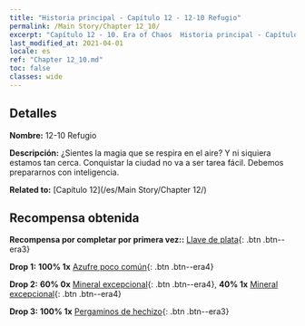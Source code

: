 ```yaml
---
title: "Historia principal - Capítulo 12 - 12-10 Refugio"
permalink: /Main Story/Chapter 12_10/
excerpt: "Capítulo 12 - 10. Era of Chaos  Historia principal - Capítulo 12_10. 12-10 Refugio"
last_modified_at: 2021-04-01
locale: es
ref: "Chapter 12_10.md"
toc: false
classes: wide
---
```


## Detalles

 **Nombre:** 12-10 Refugio

 **Descripción:** ¿Sientes la magia que se respira en el aire? Y ni siquiera estamos tan cerca. Conquistar la ciudad no va a ser tarea fácil. Debemos prepararnos con inteligencia.

 **Related to:** [Capítulo 12](/es/Main Story/Chapter 12/)

## Recompensa obtenida

 **Recompensa por completar por primera vez::** [Llave de plata](/es/Items/con_693/){: .btn .btn--era3}

 **Drop 1:** **100% 1x** [Azufre poco común](/es/Items/mat_43/){: .btn .btn--era4}

 **Drop 2:** **60% 0x** [Mineral excepcional](/es/Items/mat_33/){: .btn .btn--era4}, **40% 1x** [Mineral excepcional](/es/Items/mat_33/){: .btn .btn--era4}

 **Drop 3:** **100% 1x** [Pergaminos de hechizo](/es/Items/con_694/){: .btn .btn--era3}

